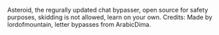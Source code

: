 Asteroid, the regurally updated chat bypasser, open source for safety purposes, skidding is not allowed, learn on your own.
Credits: Made by lordofmountain, letter bypasses from ArabicDima.
